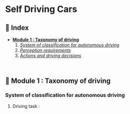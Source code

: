 # Self Driving Cars

## 💢 Index
* **[Module 1 : Taxonomy of driving](#-module-1--taxonomy-of-driving)**
  1. *[System of classification for autonomous driving](#system-of-classification-for-autonomous-driving)*
  2. *[Perception requirements]()*
  3. *[Actions and driving decisions]()*

<!-- * **[Module 2]()** -->
<br>


## 💢 Module 1 : Taxonomy of driving

### System of classification for autonomous driving
1. Driving task : 
